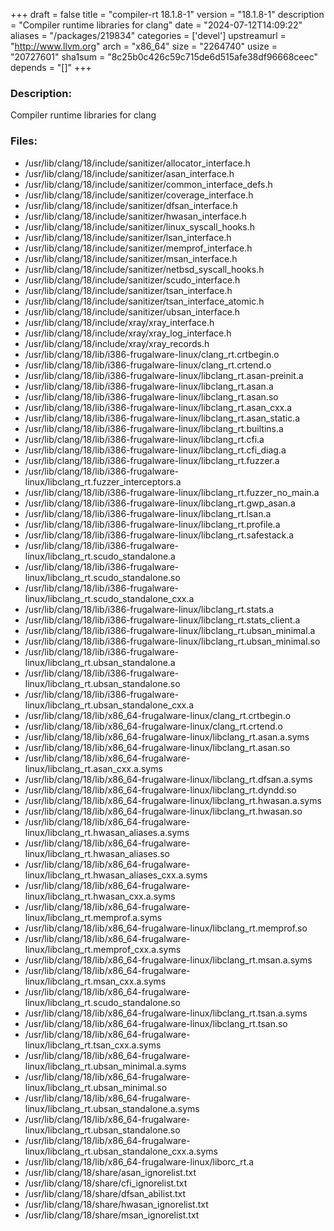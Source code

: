 +++
draft = false
title = "compiler-rt 18.1.8-1"
version = "18.1.8-1"
description = "Compiler runtime libraries for clang"
date = "2024-07-12T14:09:22"
aliases = "/packages/219834"
categories = ['devel']
upstreamurl = "http://www.llvm.org"
arch = "x86_64"
size = "2264740"
usize = "20727601"
sha1sum = "8c25b0c426c59c715de6d515afe38df96668ceec"
depends = "[]"
+++
### Description: 
Compiler runtime libraries for clang

### Files: 
* /usr/lib/clang/18/include/sanitizer/allocator_interface.h
* /usr/lib/clang/18/include/sanitizer/asan_interface.h
* /usr/lib/clang/18/include/sanitizer/common_interface_defs.h
* /usr/lib/clang/18/include/sanitizer/coverage_interface.h
* /usr/lib/clang/18/include/sanitizer/dfsan_interface.h
* /usr/lib/clang/18/include/sanitizer/hwasan_interface.h
* /usr/lib/clang/18/include/sanitizer/linux_syscall_hooks.h
* /usr/lib/clang/18/include/sanitizer/lsan_interface.h
* /usr/lib/clang/18/include/sanitizer/memprof_interface.h
* /usr/lib/clang/18/include/sanitizer/msan_interface.h
* /usr/lib/clang/18/include/sanitizer/netbsd_syscall_hooks.h
* /usr/lib/clang/18/include/sanitizer/scudo_interface.h
* /usr/lib/clang/18/include/sanitizer/tsan_interface.h
* /usr/lib/clang/18/include/sanitizer/tsan_interface_atomic.h
* /usr/lib/clang/18/include/sanitizer/ubsan_interface.h
* /usr/lib/clang/18/include/xray/xray_interface.h
* /usr/lib/clang/18/include/xray/xray_log_interface.h
* /usr/lib/clang/18/include/xray/xray_records.h
* /usr/lib/clang/18/lib/i386-frugalware-linux/clang_rt.crtbegin.o
* /usr/lib/clang/18/lib/i386-frugalware-linux/clang_rt.crtend.o
* /usr/lib/clang/18/lib/i386-frugalware-linux/libclang_rt.asan-preinit.a
* /usr/lib/clang/18/lib/i386-frugalware-linux/libclang_rt.asan.a
* /usr/lib/clang/18/lib/i386-frugalware-linux/libclang_rt.asan.so
* /usr/lib/clang/18/lib/i386-frugalware-linux/libclang_rt.asan_cxx.a
* /usr/lib/clang/18/lib/i386-frugalware-linux/libclang_rt.asan_static.a
* /usr/lib/clang/18/lib/i386-frugalware-linux/libclang_rt.builtins.a
* /usr/lib/clang/18/lib/i386-frugalware-linux/libclang_rt.cfi.a
* /usr/lib/clang/18/lib/i386-frugalware-linux/libclang_rt.cfi_diag.a
* /usr/lib/clang/18/lib/i386-frugalware-linux/libclang_rt.fuzzer.a
* /usr/lib/clang/18/lib/i386-frugalware-linux/libclang_rt.fuzzer_interceptors.a
* /usr/lib/clang/18/lib/i386-frugalware-linux/libclang_rt.fuzzer_no_main.a
* /usr/lib/clang/18/lib/i386-frugalware-linux/libclang_rt.gwp_asan.a
* /usr/lib/clang/18/lib/i386-frugalware-linux/libclang_rt.lsan.a
* /usr/lib/clang/18/lib/i386-frugalware-linux/libclang_rt.profile.a
* /usr/lib/clang/18/lib/i386-frugalware-linux/libclang_rt.safestack.a
* /usr/lib/clang/18/lib/i386-frugalware-linux/libclang_rt.scudo_standalone.a
* /usr/lib/clang/18/lib/i386-frugalware-linux/libclang_rt.scudo_standalone.so
* /usr/lib/clang/18/lib/i386-frugalware-linux/libclang_rt.scudo_standalone_cxx.a
* /usr/lib/clang/18/lib/i386-frugalware-linux/libclang_rt.stats.a
* /usr/lib/clang/18/lib/i386-frugalware-linux/libclang_rt.stats_client.a
* /usr/lib/clang/18/lib/i386-frugalware-linux/libclang_rt.ubsan_minimal.a
* /usr/lib/clang/18/lib/i386-frugalware-linux/libclang_rt.ubsan_minimal.so
* /usr/lib/clang/18/lib/i386-frugalware-linux/libclang_rt.ubsan_standalone.a
* /usr/lib/clang/18/lib/i386-frugalware-linux/libclang_rt.ubsan_standalone.so
* /usr/lib/clang/18/lib/i386-frugalware-linux/libclang_rt.ubsan_standalone_cxx.a
* /usr/lib/clang/18/lib/x86_64-frugalware-linux/clang_rt.crtbegin.o
* /usr/lib/clang/18/lib/x86_64-frugalware-linux/clang_rt.crtend.o
* /usr/lib/clang/18/lib/x86_64-frugalware-linux/libclang_rt.asan.a.syms
* /usr/lib/clang/18/lib/x86_64-frugalware-linux/libclang_rt.asan.so
* /usr/lib/clang/18/lib/x86_64-frugalware-linux/libclang_rt.asan_cxx.a.syms
* /usr/lib/clang/18/lib/x86_64-frugalware-linux/libclang_rt.dfsan.a.syms
* /usr/lib/clang/18/lib/x86_64-frugalware-linux/libclang_rt.dyndd.so
* /usr/lib/clang/18/lib/x86_64-frugalware-linux/libclang_rt.hwasan.a.syms
* /usr/lib/clang/18/lib/x86_64-frugalware-linux/libclang_rt.hwasan.so
* /usr/lib/clang/18/lib/x86_64-frugalware-linux/libclang_rt.hwasan_aliases.a.syms
* /usr/lib/clang/18/lib/x86_64-frugalware-linux/libclang_rt.hwasan_aliases.so
* /usr/lib/clang/18/lib/x86_64-frugalware-linux/libclang_rt.hwasan_aliases_cxx.a.syms
* /usr/lib/clang/18/lib/x86_64-frugalware-linux/libclang_rt.hwasan_cxx.a.syms
* /usr/lib/clang/18/lib/x86_64-frugalware-linux/libclang_rt.memprof.a.syms
* /usr/lib/clang/18/lib/x86_64-frugalware-linux/libclang_rt.memprof.so
* /usr/lib/clang/18/lib/x86_64-frugalware-linux/libclang_rt.memprof_cxx.a.syms
* /usr/lib/clang/18/lib/x86_64-frugalware-linux/libclang_rt.msan.a.syms
* /usr/lib/clang/18/lib/x86_64-frugalware-linux/libclang_rt.msan_cxx.a.syms
* /usr/lib/clang/18/lib/x86_64-frugalware-linux/libclang_rt.scudo_standalone.so
* /usr/lib/clang/18/lib/x86_64-frugalware-linux/libclang_rt.tsan.a.syms
* /usr/lib/clang/18/lib/x86_64-frugalware-linux/libclang_rt.tsan.so
* /usr/lib/clang/18/lib/x86_64-frugalware-linux/libclang_rt.tsan_cxx.a.syms
* /usr/lib/clang/18/lib/x86_64-frugalware-linux/libclang_rt.ubsan_minimal.a.syms
* /usr/lib/clang/18/lib/x86_64-frugalware-linux/libclang_rt.ubsan_minimal.so
* /usr/lib/clang/18/lib/x86_64-frugalware-linux/libclang_rt.ubsan_standalone.a.syms
* /usr/lib/clang/18/lib/x86_64-frugalware-linux/libclang_rt.ubsan_standalone.so
* /usr/lib/clang/18/lib/x86_64-frugalware-linux/libclang_rt.ubsan_standalone_cxx.a.syms
* /usr/lib/clang/18/lib/x86_64-frugalware-linux/liborc_rt.a
* /usr/lib/clang/18/share/asan_ignorelist.txt
* /usr/lib/clang/18/share/cfi_ignorelist.txt
* /usr/lib/clang/18/share/dfsan_abilist.txt
* /usr/lib/clang/18/share/hwasan_ignorelist.txt
* /usr/lib/clang/18/share/msan_ignorelist.txt
